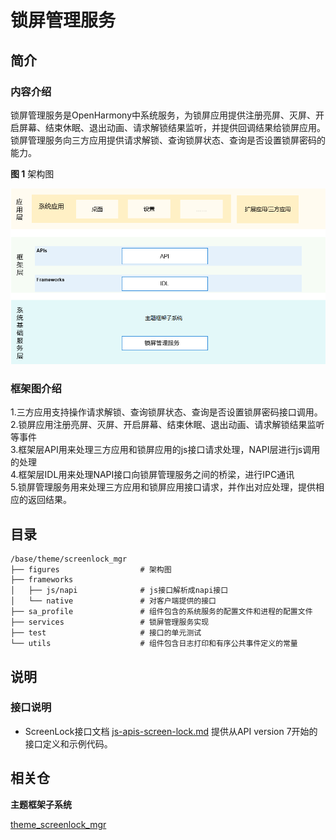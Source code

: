 # 锁屏管理服务

## 简介
### 内容介绍
锁屏管理服务是OpenHarmony中系统服务，为锁屏应用提供注册亮屏、灭屏、开启屏幕、结束休眠、退出动画、请求解锁结果监听，并提供回调结果给锁屏应用。锁屏管理服务向三方应用提供请求解锁、查询锁屏状态、查询是否设置锁屏密码的能力。

**图 1** 架构图

![](figures/subsystem_architecture_zh.png "子系统架构图")

### 框架图介绍 
1.三方应用支持操作请求解锁、查询锁屏状态、查询是否设置锁屏密码接口调用。\
2.锁屏应用注册亮屏、灭屏、开启屏幕、结束休眠、退出动画、请求解锁结果监听等事件 \
3.框架层API用来处理三方应用和锁屏应用的js接口请求处理，NAPI层进行js调用的处理 \
4.框架层IDL用来处理NAPI接口向锁屏管理服务之间的桥梁，进行IPC通讯 \
5.锁屏管理服务用来处理三方应用和锁屏应用接口请求，并作出对应处理，提供相应的返回结果。

## 目录

```
/base/theme/screenlock_mgr
├── figures                  # 架构图
├── frameworks
│   ├── js/napi              # js接口解析成napi接口
│   └── native               # 对客户端提供的接口
├── sa_profile               # 组件包含的系统服务的配置文件和进程的配置文件
├── services                 # 锁屏管理服务实现
├── test                     # 接口的单元测试
└── utils                    # 组件包含日志打印和有序公共事件定义的常量
```

## 说明

### 接口说明

-   ScreenLock接口文档 [js-apis-screen-lock.md](https://gitee.com/openharmony/docs/blob/OpenHarmony-4.1-Release/zh-cn/application-dev/reference/apis-basic-services-kit/js-apis-screen-lock.md) 提供从API version 7开始的接口定义和示例代码。

## 相关仓

**主题框架子系统**

[theme\_screenlock_mgr](https://gitee.com/openharmony/theme_screenlock_mgr)

